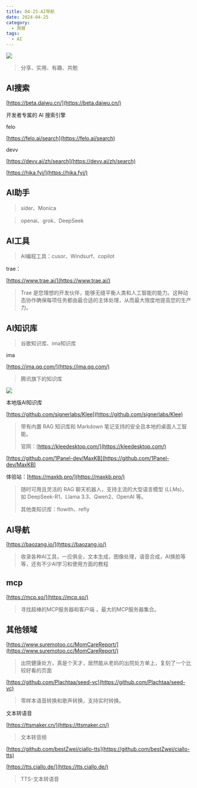 ```yaml
---
title: 04-25-AI导航
date: 2024-04-25
category:
  - 周报
tags:
  - AI
---
```

![](https://img.nnxx.me/file/5a500390f31add8c94c98.jpg)

> 分享、实用、有趣、共勉



## AI搜索

[https://beta.daiwu.cn/](https://beta.daiwu.cn/)

开发者专属的 AI 搜索引擎

  

felo

[https://felo.ai/search](https://felo.ai/search)

devv

[https://devv.ai/zh/search](https://devv.ai/zh/search)



[https://hika.fyi/](https://hika.fyi/)


## AI助手

>sider、Monica


>openai、grok、DeepSeek


## AI工具

>AI编程工具：cusor、Windsurf、copilot


trae：

[https://www.trae.ai/](https://www.trae.ai/)
>Trae 是您理想的开发伙伴，能够无缝平衡人类和人工智能的能力。这种动态协作确保每项任务都由最合适的主体处理，从而最大限度地提高您的生产力。





## AI知识库


>谷歌知识库、ima知识库


ima

[https://ima.qq.com/](https://ima.qq.com/)
>腾讯旗下的知识库

![](https://qbtool.img.qq.com/wupload/xy/qb_tool/ceGMlutR.png)


本地版AI知识库

[https://github.com/signerlabs/Klee](https://github.com/signerlabs/Klee)
>带有内置 RAG 知识库和 Markdown 笔记支持的安全且本地的桌面人工智能。
>
>官网：[https://kleedesktop.com/](https://kleedesktop.com/)


[https://github.com/1Panel-dev/MaxKB](https://github.com/1Panel-dev/MaxKB)

体验站：[https://maxkb.pro/](https://maxkb.pro/)
>随时可用且灵活的 RAG 聊天机器人，支持主流的大型语言模型 (LLMs)，如 DeepSeek-R1、Llama 3.3、Qwen2、OpenAI 等。
>
>其他类知识库：flowith、refly



## AI导航


[https://baozang.io/](https://baozang.io/)
>收录各种AI工具，一应俱全，文本生成，图像处理，语音合成，AI换脸等等，还有不少AI学习和使用方面的教程

## mcp


[https://mcp.so/](https://mcp.so/)
>寻找超棒的MCP服务器和客户端  ，最大的MCP服务器集合。


## 其他领域


[https://www.suremotoo.cc/MomCareReport/](https://www.suremotoo.cc/MomCareReport/)
> 出院健康处方，真是个天才，居然能从老妈的出院处方单上，复刻了一个比较好看的页面



[https://github.com/Plachtaa/seed-vc](https://github.com/Plachtaa/seed-vc)
>零样本语音转换和歌声转换，支持实时转换。


文本转语音

[https://ttsmaker.cn/](https://ttsmaker.cn/)
>文本转音频


[https://github.com/bestZwei/ciallo-tts](https://github.com/bestZwei/ciallo-tts)

[https://tts.ciallo.de/](https://tts.ciallo.de/)
>TTS-文本转语音


